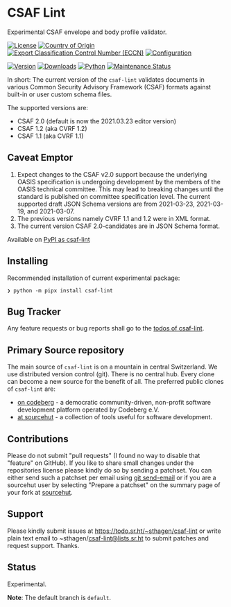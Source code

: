 # CSAF Lint

Experimental CSAF envelope and body profile validator.

[![License](https://git.sr.ht/~sthagen/csaf-lint/blob/default/docs/badges/license-spdx-mit.svg)](https://git.sr.ht/~sthagen/csaf-lint/tree/default/item/LICENSE)
[![Country of Origin](https://git.sr.ht/~sthagen/csaf-lint/blob/default/docs/badges/country-of-origin-name-switzerland-neutral.svg)](https://git.sr.ht/~sthagen/csaf-lint/tree/default/item/COUNTRY-OF-ORIGIN)
[![Export Classification Control Number (ECCN)](https://git.sr.ht/~sthagen/csaf-lint/blob/default/docs/badges/export-control-classification-number_eccn-ear99-neutral.svg)](https://git.sr.ht/~sthagen/csaf-lint/tree/default/item/EXPORT-CONTROL-CLASSIFICATION-NUMBER)
[![Configuration](https://git.sr.ht/~sthagen/csaf-lint/blob/default/docs/badges/configuration-sbom.svg)](https://git.sr.ht/~sthagen/csaf-lint/tree/default/item/docs/third-party/README.md)

[![Version](https://git.sr.ht/~sthagen/csaf-lint/blob/default/docs/badges/latest-release.svg)](https://pypi.python.org/pypi/csaf-lint/)
[![Downloads](https://git.sr.ht/~sthagen/csaf-lint/blob/default/docs/badges/downloads-per-month.svg)](https://pepy.tech/project/csaf-lint)
[![Python](https://git.sr.ht/~sthagen/csaf-lint/blob/default/docs/badges/python-versions.svg)](https://pypi.python.org/pypi/csaf-lint/)
[![Maintenance Status](https://git.sr.ht/~sthagen/csaf-lint/blob/default/docs/badges/commits-per-year.svg)](https://git.sr.ht/~sthagen/csaf-lint/log)

In short: The current version of the `csaf-lint` validates documents in various
Common Security Advisory Framework (CSAF) formats against built-in or user custom schema files.

The supported  versions are:

* CSAF 2.0 (default is now the 2021.03.23 editor version)
* CSAF 1.2 (aka CVRF 1.2)
* CSAF 1.1 (aka CVRF 1.1)

## Caveat Emptor

1. Expect changes to the CSAF v2.0 support because the underlying OASIS specification
is undergoing development by the members of the OASIS technical committee.
   This may lead to breaking changes until the standard is published on
committee specification level.
   The current supported draft JSON Schema versions are from 2021-03-23, 2021-03-19, and 2021-03-07.
2. The previous versions namely CVRF 1.1 and 1.2 were in XML format.
3. The current version CSAF 2.0-candidates are in JSON Schema format.

Available on [PyPI as csaf-lint](https://pypi.org/project/csaf-lint/)

## Installing

Recommended installation of current experimental package:

```console
❯ python -m pipx install csaf-lint
```

## Bug Tracker

Any feature requests or bug reports shall go to the [todos of csaf-lint](https://todo.sr.ht/~sthagen/csaf-lint).

## Primary Source repository

The main source of `csaf-lint` is on a mountain in central Switzerland.
We use distributed version control (git).
There is no central hub.
Every clone can become a new source for the benefit of all.
The preferred public clones of `csaf-lint` are:

* [on codeberg](https://codeberg.org/sthagen/csaf-lint) - a democratic community-driven, non-profit software development platform operated by Codeberg e.V.
* [at sourcehut](https://git.sr.ht/~sthagen/csaf-lint) - a collection of tools useful for software development.

## Contributions

Please do not submit "pull requests" (I found no way to disable that "feature" on GitHub).
If you like to share small changes under the repositories license please kindly do so by sending a patchset.
You can either send such a patchset per email using [git send-email](https://git-send-email.io) or 
if you are a sourcehut user by selecting "Prepare a patchset" on the summary page of your fork at [sourcehut](https://git.sr.ht/).

## Support

Please kindly submit issues at https://todo.sr.ht/~sthagen/csaf-lint or write plain text email to ~sthagen/csaf-lint@lists.sr.ht to submit patches and request support. Thanks.

## Status

Experimental.

**Note**: The default branch is `default`.
